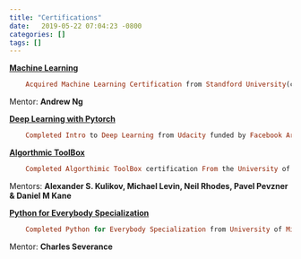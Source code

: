```yaml
---
title: "Certifications"
date:   2019-05-22 07:04:23 -0800
categories: []
tags: []
---
```



[**Machine Learning**](https://www.coursera.org/account/accomplishments/certificate/A46RX6FG76RP)
``` ruby	
	Acquired Machine Learning Certification from Standford University(coursera).The course deals with all the basic concepts Machine Learning and itis good for the beginners.In the course we use Octave or MATLAB to solve the assignments.
```
Mentor: **Andrew Ng**
	
[**Deep Learning with Pytorch**]()
``` ruby	
	Completed Intro to Deep Learning from Udacity funded by Facebook Artificial Intelligence.The course mainly focuses on the basics of Deep Learning and the assignments are solved by using Pytorch library.
```


[**Algorthmic ToolBox**](https://www.coursera.org/account/accomplishments/certificate/KZEVVLHEJTUE)
``` ruby
	Completed Algorthimic ToolBox certification From the University of California San Diego & National Research University Higher School of Economics(coursera) which explains about different approaches in solving problems like Greedy method,Dynamic Programming,Divide and Conquer....
```
Mentors: **Alexander S. Kulikov, Michael Levin, Neil Rhodes, Pavel Pevzner & Daniel M Kane**

[**Python for Everybody Specialization**](https://www.coursera.org/account/accomplishments/specialization/certificate/F76NBCF5XEJE)
``` ruby
	Completed Python for Everybody Specialization from University of Michigan(coursera) which explains the Python from begginner level to intermediate level.It consists different concepts like Datastructures in python ,Database with python,Accessing web data with python....
```
Mentor: **Charles Severance**

